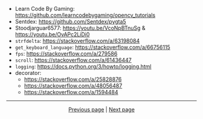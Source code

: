 - Learn Code By Gaming: <https://github.com/learncodebygaming/opencv_tutorials>
- Sentdex: <https://github.com/Sentdex/pygta5>
- Stoodjarguar6577: <https://youtu.be/VcoNpBTnuSg> & <https://youtu.be/OvAPc2LiDi0>
- `strfdelta`: <https://stackoverflow.com/a/63198084>
- `get_keyboard_language`: <https://stackoverflow.com/a/66756115>
- `fps`: <https://stackoverflow.com/a/279586>
- `scroll`: <https://stackoverflow.com/a/61436447>
- `logging`: <https://docs.python.org/3/howto/logging.html>
- decorator:
    - <https://stackoverflow.com/a/25828876>
    - <https://stackoverflow.com/a/48056487>
    - <https://stackoverflow.com/a/1594484>

<hr>

<div align="center">
<a href="https://github.com/kevingrillet/Py-ForzaHorizon5-Tools/wiki/Get-Started">Previous page</a>
|
<a href="https://github.com/kevingrillet/Py-ForzaHorizon5-Tools/wiki/Contribute">Next page</a>
</div>
